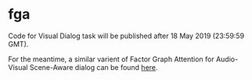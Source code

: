 # fga

Code for Visual Dialog task will be published after 18 May 2019 (23:59:59 GMT).

For the meantime, a similar varient of Factor Graph Attention for Audio-Visual Scene-Aware dialog can be found [here](https://github.com/idansc/simple-avsd/blob/master/code/atten.py).
